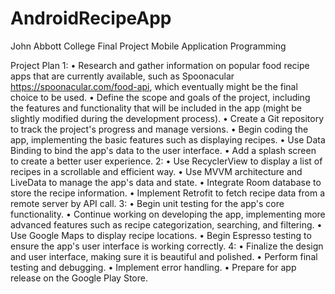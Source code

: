 # AndroidRecipeApp
John Abbott College
Final Project
Mobile Application Programming

Project Plan
1:
• Research and gather information on popular food recipe apps that are currently available, such as Spoonacular https://spoonacular.com/food-api, which eventually might be the final choice to be used.
• Define the scope and goals of the project, including the features and functionality that will be included in the app (might be slightly modified during the development process).
• Create a Git repository to track the project's progress and manage versions.
• Begin coding the app, implementing the basic features such as displaying recipes.
• Use Data Binding to bind the app's data to the user interface.
• Add a splash screen to create a better user experience.
2:
• Use RecyclerView to display a list of recipes in a scrollable and efficient way.
• Use MVVM architecture and LiveData to manage the app's data and state.
• Integrate Room database to store the recipe information.
• Implement Retrofit to fetch recipe data from a remote server by API call.
3:
• Begin unit testing for the app's core functionality.
• Continue working on developing the app, implementing more advanced features such as recipe categorization, searching, and filtering.
• Use Google Maps to display recipe locations.
• Begin Espresso testing to ensure the app's user interface is working correctly.
4:
• Finalize the design and user interface, making sure it is beautiful and polished.
• Perform final testing and debugging.
• Implement error handling.
• Prepare for app release on the Google Play Store.
